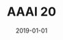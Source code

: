 ---
title: "AAAI 20"
collection: research
type: "Paper"
date: 2019-01-01
research_title: "Zero-shot Ingredient Recognition by Multi-Relational Graph Convolutional Network (AAAI'20)"
authors: "Jingjing Chen, Liangming Pan, Zhipeng Wei, Xiang Wang, Chong-Wah Ngo, Tat-Seng Chua"
image: "/files/research/AAAI20.jpg"
description: "Recognizing ingredients for a given dish image is at the core of automatic dietary assessment, attracting increasing attention from both industry and academia. Nevertheless, the task is challenging due to the difficulty of collecting and labeling sufficient training data. On one hand, there are hundred thousands of food ingredients in the world, ranging from the common to rare. Collecting training samples for all of the ingredient categories is difficult. On the other hand, as the ingredient appearances exhibit huge visual variance during the food preparation, it requires to collect the training samples under different cooking and cutting methods for robust recognition. Since obtaining sufficient fully annotated training data is not easy, a more practical way of scaling up the recognition is to develop models that are capable of recognizing unseen ingredients. Therefore, in this paper, we target the problem of ingredient recognition with zero training samples. More specifically, we introduce multi-relational GCN (graph convolutional network) that integrates ingredient hierarchy, attribute as well as co-occurrence for zero-shot ingredient recognition. Extensive experiments on both Chinese and Japanese food datasets are performed to demonstrate the superior performance of multi-relational GCN and shed light on zero-shot ingredients recognition. "
paper_link: "/files/publications/AAAI20_Paper.pdf"
slides_lik: ""
---